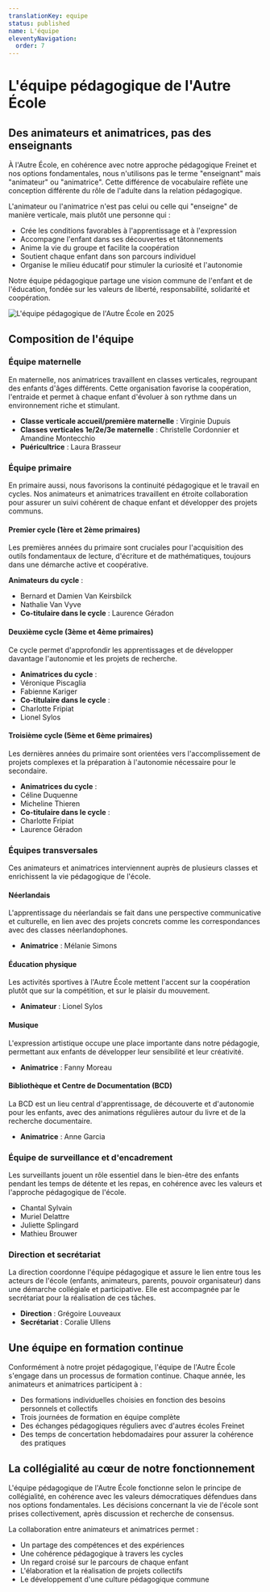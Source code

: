 ```yaml
---
translationKey: equipe
status: published
name: L'équipe
eleventyNavigation:
  order: 7
---
```

# L'équipe pédagogique de l'Autre École

## Des animateurs et animatrices, pas des enseignants

À l'Autre École, en cohérence avec notre approche pédagogique Freinet et nos options fondamentales, nous n'utilisons pas le terme "enseignant" mais "animateur" ou "animatrice". Cette différence de vocabulaire reflète une conception différente du rôle de l'adulte dans la relation pédagogique.

L'animateur ou l'animatrice n'est pas celui ou celle qui "enseigne" de manière verticale, mais plutôt une personne qui :

- Crée les conditions favorables à l'apprentissage et à l'expression
- Accompagne l'enfant dans ses découvertes et tâtonnements
- Anime la vie du groupe et facilite la coopération
- Soutient chaque enfant dans son parcours individuel
- Organise le milieu éducatif pour stimuler la curiosité et l'autonomie

Notre équipe pédagogique partage une vision commune de l'enfant et de l'éducation, fondée sur les valeurs de liberté, responsabilité, solidarité et coopération.

![L'équipe pédagogique de l'Autre École en 2025](/_images/IMG_6228.webp)

## Composition de l'équipe

### 

### Équipe maternelle

En maternelle, nos animatrices travaillent en classes verticales, regroupant des enfants d'âges différents. Cette organisation favorise la coopération, l'entraide et permet à chaque enfant d'évoluer à son rythme dans un environnement riche et stimulant.

- **Classe verticale accueil/première maternelle** : Virginie Dupuis
- **Classes verticales 1e/2e/3e maternelle** : Christelle Cordonnier et Amandine Montecchio
- **Puéricultrice** : Laura Brasseur

### Équipe primaire

En primaire aussi, nous favorisons la continuité pédagogique et le travail en cycles. Nos animateurs et animatrices travaillent en étroite collaboration pour assurer un suivi cohérent de chaque enfant et développer des projets communs.

#### Premier cycle (1ère et 2ème primaires)

Les premières années du primaire sont cruciales pour l'acquisition des outils fondamentaux de lecture, d'écriture et de mathématiques, toujours dans une démarche active et coopérative.

**Animateurs du cycle** :

- Bernard et Damien Van Keirsbilck
- Nathalie Van Vyve
- **Co-titulaire dans le cycle** : Laurence Géradon

#### Deuxième cycle (3ème et 4ème primaires)

Ce cycle permet d'approfondir les apprentissages et de développer davantage l'autonomie et les projets de recherche.

- **Animatrices du cycle** :
- Véronique Piscaglia
- Fabienne Kariger
- **Co-titulaire dans le cycle** :
- Charlotte Fripiat
- Lionel Sylos

#### Troisième cycle (5ème et 6ème primaires)

Les dernières années du primaire sont orientées vers l'accomplissement de projets complexes et la préparation à l'autonomie nécessaire pour le secondaire.

- **Animatrices du cycle** :
- Céline Duquenne
- Micheline Thieren
- **Co-titulaire dans le cycle** :
- Charlotte Fripiat
- Laurence Géradon

### Équipes transversales

Ces animateurs et animatrices interviennent auprès de plusieurs classes et enrichissent la vie pédagogique de l'école.

#### Néerlandais

L'apprentissage du néerlandais se fait dans une perspective communicative et culturelle, en lien avec des projets concrets comme les correspondances avec des classes néerlandophones.

- **Animatrice** : Mélanie Simons

#### Éducation physique

Les activités sportives à l'Autre École mettent l'accent sur la coopération plutôt que sur la compétition, et sur le plaisir du mouvement.

- **Animateur** : Lionel Sylos 

#### Musique

L'expression artistique occupe une place importante dans notre pédagogie, permettant aux enfants de développer leur sensibilité et leur créativité.

- **Animatrice** : Fanny Moreau

#### Bibliothèque et Centre de Documentation (BCD)

La BCD est un lieu central d'apprentissage, de découverte et d'autonomie pour les enfants, avec des animations régulières autour du livre et de la recherche documentaire.

- **Animatrice** : Anne Garcia

### Équipe de surveillance et d'encadrement

Les surveillants jouent un rôle essentiel dans le bien-être des enfants pendant les temps de détente et les repas, en cohérence avec les valeurs et l'approche pédagogique de l'école.

- Chantal Sylvain
- Muriel Delattre
- Juliette Splingard
- Mathieu Brouwer

### Direction et secrétariat

La direction coordonne l'équipe pédagogique et assure le lien entre tous les acteurs de l'école (enfants, animateurs, parents, pouvoir organisateur) dans une démarche collégiale et participative. Elle est accompagnée par le secrétariat pour la réalisation de ces tâches.

- **Direction** : Grégoire Louveaux
- **Secrétariat** : Coralie Ullens

## Une équipe en formation continue

Conformément à notre projet pédagogique, l'équipe de l'Autre École s'engage dans un processus de formation continue. Chaque année, les animateurs et animatrices participent à :

- Des formations individuelles choisies en fonction des besoins personnels et collectifs
- Trois journées de formation en équipe complète
- Des échanges pédagogiques réguliers avec d'autres écoles Freinet
- Des temps de concertation hebdomadaires pour assurer la cohérence des pratiques

## La collégialité au cœur de notre fonctionnement

L'équipe pédagogique de l'Autre École fonctionne selon le principe de collégialité, en cohérence avec les valeurs démocratiques défendues dans nos options fondamentales. Les décisions concernant la vie de l'école sont prises collectivement, après discussion et recherche de consensus.

La collaboration entre animateurs et animatrices permet :

- Un partage des compétences et des expériences
- Une cohérence pédagogique à travers les cycles
- Un regard croisé sur le parcours de chaque enfant
- L'élaboration et la réalisation de projets collectifs
- Le développement d'une culture pédagogique commune
